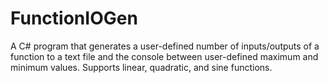 # FunctionIOGen
A C# program that generates a user-defined number of inputs/outputs of a function to a text file and the console between user-defined maximum and minimum values. Supports linear, quadratic, and sine functions.
